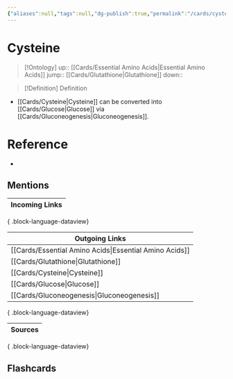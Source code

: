 ```yaml
---
{"aliases":null,"tags":null,"dg-publish":true,"permalink":"/cards/cysteine/","dgPassFrontmatter":true}
---
```


# Cysteine

> [!Ontology]
> up:: [[Cards/Essential Amino Acids\|Essential Amino Acids]]
> jump:: [[Cards/Glutathione\|Glutathione]]
> down:: 

> [!Definition] Definition
> 

- [[Cards/Cysteine\|Cysteine]] can be converted into [[Cards/Glucose\|Glucose]] via [[Cards/Gluconeogenesis\|Gluconeogenesis]].

# Reference
- 

## Mentions
| Incoming Links |
| -------------- |

{ .block-language-dataview}

| Outgoing Links                                            |
| --------------------------------------------------------- |
| [[Cards/Essential Amino Acids\|Essential Amino Acids]] |
| [[Cards/Glutathione\|Glutathione]]                     |
| [[Cards/Cysteine\|Cysteine]]                           |
| [[Cards/Glucose\|Glucose]]                             |
| [[Cards/Gluconeogenesis\|Gluconeogenesis]]             |

{ .block-language-dataview}

| Sources |
| ------- |

{ .block-language-dataview}

## Flashcards
